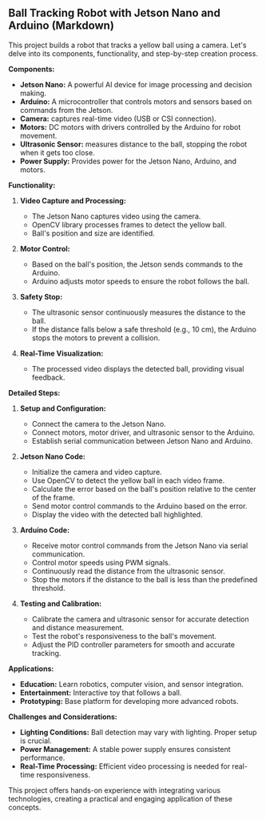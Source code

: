 ## Ball Tracking Robot with Jetson Nano and Arduino (Markdown)

This project builds a robot that tracks a yellow ball using a camera. Let's delve into its components, functionality, and step-by-step creation process.

**Components:**

* **Jetson Nano:** A powerful AI device for image processing and decision making.
* **Arduino:** A microcontroller that controls motors and sensors based on commands from the Jetson.
* **Camera:** captures real-time video (USB or CSI connection).
* **Motors:** DC motors with drivers controlled by the Arduino for robot movement.
* **Ultrasonic Sensor:** measures distance to the ball, stopping the robot when it gets too close.
* **Power Supply:** Provides power for the Jetson Nano, Arduino, and motors.

**Functionality:**

1. **Video Capture and Processing:**
   * The Jetson Nano captures video using the camera.
   * OpenCV library processes frames to detect the yellow ball.
   * Ball's position and size are identified.

2. **Motor Control:**
   * Based on the ball's position, the Jetson sends commands to the Arduino.
   * Arduino adjusts motor speeds to ensure the robot follows the ball.

3. **Safety Stop:**
   * The ultrasonic sensor continuously measures the distance to the ball.
   * If the distance falls below a safe threshold (e.g., 10 cm), the Arduino stops the motors to prevent a collision.

4. **Real-Time Visualization:**
   * The processed video displays the detected ball, providing visual feedback.

**Detailed Steps:**

1. **Setup and Configuration:**
   * Connect the camera to the Jetson Nano.
   * Connect motors, motor driver, and ultrasonic sensor to the Arduino.
   * Establish serial communication between Jetson Nano and Arduino.

2. **Jetson Nano Code:**
   * Initialize the camera and video capture.
   * Use OpenCV to detect the yellow ball in each video frame.
   * Calculate the error based on the ball's position relative to the center of the frame.
   * Send motor control commands to the Arduino based on the error.
   * Display the video with the detected ball highlighted.

3. **Arduino Code:**
   * Receive motor control commands from the Jetson Nano via serial communication.
   * Control motor speeds using PWM signals.
   * Continuously read the distance from the ultrasonic sensor.
   * Stop the motors if the distance to the ball is less than the predefined threshold.

4. **Testing and Calibration:**
   * Calibrate the camera and ultrasonic sensor for accurate detection and distance measurement.
   * Test the robot's responsiveness to the ball's movement.
   * Adjust the PID controller parameters for smooth and accurate tracking.

**Applications:**

* **Education:** Learn robotics, computer vision, and sensor integration.
* **Entertainment:** Interactive toy that follows a ball.
* **Prototyping:** Base platform for developing more advanced robots.

**Challenges and Considerations:**

* **Lighting Conditions:** Ball detection may vary with lighting. Proper setup is crucial.
* **Power Management:** A stable power supply ensures consistent performance.
* **Real-Time Processing:** Efficient video processing is needed for real-time responsiveness.

This project offers hands-on experience with integrating various technologies, creating a practical and engaging application of these concepts.
